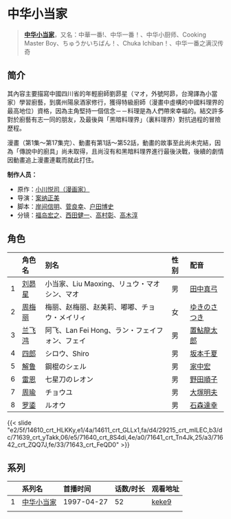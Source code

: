 # 中华小当家


> <u>**[中华小当家](http://bgm.tv/subject/1934)**</u>，又名：中華一番!、中华一番！、中华小厨师、Cooking Master Boy、ちゅうかいちばん！、Chuka Ichiban！、中华一番之满汉传奇

## 简介


其內容主要描寫中國四川省的年輕廚師劉昴星（マオ，外號阿昴，台灣譯為小當家）學習廚藝，到廣州陽泉酒家修行，獲得特級廚師（漫畫中虛構的中國料理界的最高地位）資格，因為主角堅持一個信念－－料理是為人們帶來幸福的。結交許多對於廚藝有志一同的朋友，及最後與「黑暗料理界」（裏料理界）對抗過程的冒險歷程。

漫畫（第1集～第17集完）、動畫有第1話～第52話，動畫的故事至此尚未完結，因為「傳說中的廚具」尚未取得，且尚沒有和黑暗料理界進行最後決戰，後續的劇情因動畫追上漫畫連載而就此打住。

**制作人员：**
- 原作：[小川悦司（漫画家）](http://bgm.tv/person/7846)
- 导演：[案纳正美](http://bgm.tv/person/895)
- 脚本：[岸间信明](http://bgm.tv/person/425)、[菅良幸](http://bgm.tv/person/440)、[户田博史](http://bgm.tv/person/446)
- 分镜：[福岛宏之](http://bgm.tv/person/1058)、[西田健一](http://bgm.tv/person/1848)、[高村彰](http://bgm.tv/person/17468)、[高木淳](http://bgm.tv/person/1551)

## 角色

|     |   角色名   |   别名  | 性别 |  配音  |
|:--- |:------  |:----      |:---  |:--   |
| 1 | [刘昴星](http://bgm.tv/character/14610) | 小当家、Liu Maoxing、リュウ・マオシン、マオ | 男 | [田中真弓](http://bgm.tv/person/3830) |
| 2 | [周梅丽](http://bgm.tv/character/14611) | 梅丽、赵梅丽、赵美莉、嘟嘟、チョウ・メイリィ | 女 | [ゆきのさつき](http://bgm.tv/person/3821) |
| 3 | [兰飞鸿](http://bgm.tv/character/29215) | 阿飞、Lan Fei Hong、ラン・フェイフォン、フェイ | 男 | [置鮎龍太郎](http://bgm.tv/person/3976) |
| 4 | [四郎](http://bgm.tv/character/71639) | シロウ、Shiro | 男 | [坂本千夏](http://bgm.tv/person/4092) |
| 5 | [解鲁](http://bgm.tv/character/71640) | 鋼棍のシェル | 男 | [家中宏](http://bgm.tv/person/3923) |
| 6 | [雷恩](http://bgm.tv/character/71641) | 七星刀のレオン | 男 | [野田順子](http://bgm.tv/person/3905) |
| 7 | [周瑜](http://bgm.tv/character/71642) | チョウユ | 男 | [大塚明夫](http://bgm.tv/person/3832) |
| 8 | [罗鋈](http://bgm.tv/character/71643) | ルオウ | 男 | [石森達幸](http://bgm.tv/person/4669) |

{{< slide "e2/5f/14610_crt_HLKKy,e1/4a/14611_crt_GLLx1,fa/d4/29215_crt_mlLEC,b3/dc/71639_crt_yTakk,06/e5/71640_crt_8S4di,4e/a0/71641_crt_Tn4Jk,25/a3/71642_crt_ZQQ7J,fe/33/71643_crt_FeQD0" >}}

## 系列

|     | 系列名   | 首播时间       | 话数/时长 | 观看地址                                                    |
| :-- | :---- | :--------- | :---- | :------------------------------------------------------ |
| 1   |[中华小当家](https://bgm.tv/subject/1934)| 1997-04-27 | 52    | [keke9](https://www.keke9.app/play/29319-4-259825.html) |
|     |       |            |       |                                                         |



